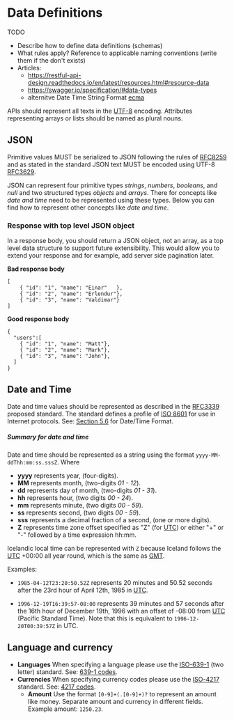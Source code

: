 # Data Definitions
TODO
* Describe how to define data definitions (schemas)
* What rules apply? Reference to applicable naming conventions
  (write them if the don't exists)
* Articles:
    - https://restful-api-design.readthedocs.io/en/latest/resources.html#resource-data
    - https://swagger.io/specification/#data-types
    - alternitve Date Time String Format [ecma](http://www.ecma-international.org/ecma-262/5.1/#sec-15.9.1.15)

APIs should represent all texts in the [UTF-8] encoding.  Attributes 
representing arrays or lists should be named as plural nouns.

## JSON
Primitive values MUST be serialized to JSON following the rules of [RFC8259] and
as stated in the standard JSON text MUST be encoded using UTF-8 [RFC3629].

JSON can represent four primitive types *strings*, *numbers*, *booleans*, and 
*null* and two structured types *objects* and *arrays*.  There for concepts like
*date and time* need to be represented using these types.  Below you can find 
how to represent other concepts like *date and time*. 

### Response with top level JSON object
In a response body, you should return a JSON object, not an array, as a top
level data structure to support future extensibility. This would allow you to 
extend your response and for example, add server side pagination later.

**Bad response body**
```
[
    { "id": "1", "name": "Einar"   },
    { "id": "2", "name": "Erlendur"},
    { "id": "3", "name": "Valdimar"}
]
```
**Good response body**
```
{
  "users":[
    { "id": "1", "name": "Matt"},
    { "id": "2", "name": "Mark"},
    { "id": "3", "name": "John"},
  ]
}
```



## Date and Time
Date and time values should be represented as described in the [RFC3339] 
proposed standard.  The standard defines a profile of [ISO 8601] for use in
Internet protocols.  See: [Section 5.6] for Date/Time Format.

##### Summary for date and time 

Date and time should be represented as a string using 
the format `yyyy-MM-ddThh:mm:ss.sssZ`.  Where 

 - **yyyy** represents year, (four-digits).
 - **MM**   represents month, (two-digits *01 - 12*).
 - **dd**   represents day of month, (two-digits *01 - 31*).
 - **hh**   represents hour, (two digits *00 - 24*).
 - **mm**   represents minute, (two digits *00 - 59*).
 - **ss**   represents second, (two digits *00 - 59*).
 - **sss**  represents a decimal fraction of a second, (one or more digits).
 - **Z**    represents time zone offset specified as "Z" (for [UTC]) or either 
   "+" or "-" followed by a time expression hh:mm.

Icelandic local time can be represented with `Z` because Iceland follows
the [UTC] +00:00 all year round, which is the same as [GMT].


Examples:
 - `1985-04-12T23:20:50.52Z` represents 20 minutes and 50.52 seconds after 
   the 23rd hour of April 12th, 1985 in [UTC].

 - `1996-12-19T16:39:57-08:00` represents 39 minutes and 57 seconds after the 
   16th hour of December 19th, 1996 with an offset of -08:00 from [UTC] (Pacific
   Standard Time).  Note that this is equivalent to `1996-12-20T00:39:57Z` 
   in UTC.

## Language and currency

 - **Languages** When specifying a language please use the [ISO-639-1] 
   (two letter) standard.  See: [639-1 codes].
 - **Currencies** When specifying currency codes please use the [ISO-4217] 
   standard.  See: [4217 codes].
     - **Amount** Use the format `[0-9]+(.[0-9]+)?` to represent an amount like 
       money. Separate amount and currency in different fields.  Example amount:
       `1250.23`.






[RFC8259]: https://tools.ietf.org/html/rfc8259
[RFC3629]: https://tools.ietf.org/html/rfc3629
[UTF-8]: https://en.wikipedia.org/wiki/UTF-8
[RFC3339]: https://tools.ietf.org/html/rfc3339
[section 5.6]: https://tools.ietf.org/html/rfc3339#section-5.6
[ISO 8601]: https://en.wikipedia.org/wiki/ISO_8601
[UTC]: https://en.wikipedia.org/wiki/Coordinated_Universal_Time
[GMT]: https://en.wikipedia.org/wiki/Greenwich_Mean_Time
[3166-1]: https://www.iso.org/iso-3166-country-codes.html
[ISO-639-1]: https://www.iso.org/standard/22109.html
[639-1 codes]: https://en.wikipedia.org/wiki/List_of_ISO_639-1_codes
[ISO-4217]: https://www.iso.org/iso-4217-currency-codes.html
[4217 codes]: https://en.wikipedia.org/wiki/ISO_4217#Active_codes